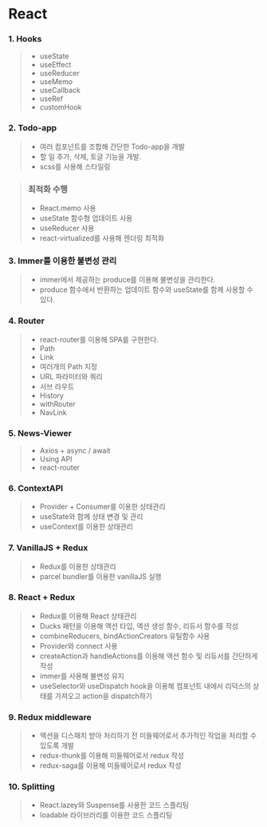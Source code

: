 # React

### 1. Hooks

> - useState
> - useEffect
> - useReducer
> - useMemo
> - useCallback
> - useRef
> - customHook

### 2. Todo-app

> - 여러 컴포넌트를 조합해 간단한 Todo-app을 개발
> - 할 일 추가, 삭제, 토글 기능을 개발.
> - scss를 사용해 스타일링

> ### 최적화 수행
>
> - React.memo 사용
> - useState 함수형 업데이트 사용
> - useReducer 사용
> - react-virtualized를 사용해 렌더링 최적화

### 3. Immer를 이용한 불변성 관리

> - immer에서 제공하는 produce를 이용해 불변성을 관리한다.
> - produce 함수에서 반환하는 업데이트 함수와 useState를 함께 사용할 수 있다.

### 4. Router

> - react-router를 이용해 SPA를 구현한다.
> - Path
> - Link
> - 여러개의 Path 지정
> - URL 파라미터와 쿼리
> - 서브 라우트
> - History
> - withRouter
> - NavLink

### 5. News-Viewer

> - Axios + async / await
> - Using API
> - react-router

### 6. ContextAPI

> - Provider + Consumer를 이용한 상태관리
> - useState와 함께 상태 변경 및 관리
> - useContext를 이용한 상태관리

### 7. VanillaJS + Redux

> - Redux를 이용한 상태관리
> - parcel bundler를 이용한 vanillaJS 실행

### 8. React + Redux

> - Redux를 이용해 React 상태관리
> - Ducks 패턴을 이용해 액션 타입, 액션 생성 함수, 리듀서 함수를 작성
> - combineReducers, bindActionCreators 유틸함수 사용
> - Provider와 connect 사용
> - createAction과 handleActions를 이용해 액션 함수 및 리듀서를 간단하게 작성
> - immer를 사용해 불변성 유지
> - useSelector와 useDispatch hook을 이용해 컴포넌트 내에서 리덕스의 상태를 가져오고 action을 dispatch하기

### 9. Redux middleware

> - 액션을 디스패치 받아 처리하기 전 미들웨어로서 추가적인 작업을 처리할 수 있도록 개발
> - redux-thunk를 이용해 미들웨어로서 redux 작성
> - redux-saga를 이용해 미들웨어로서 redux 작성

### 10. Splitting

> - React.lazey와 Suspense를 사용한 코드 스플리팅
> - loadable 라이브러리를 이용한 코드 스플리팅

